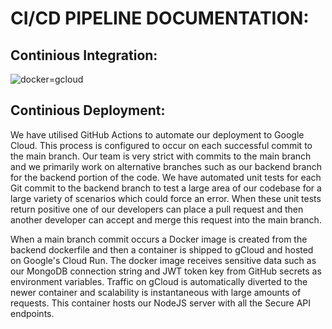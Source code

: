 # CI/CD PIPELINE DOCUMENTATION:

## Continious Integration:

![docker=gcloud](https://github.com/user-attachments/assets/7432f9eb-a11f-4bea-bfc5-29ab390ae498)

## Continious Deployment:

We have utilised GitHub Actions to automate our deployment to Google Cloud. This process is configured to occur on each successful commit to the main branch. Our team is very strict with commits to the main branch and we primarily work on alternative branches such as our backend branch for the backend portion of the code. We have automated unit tests for each Git commit to the backend branch to test a large area of our codebase for a large variety of scenarios which could force an error. When these unit tests return positive one of our developers can place a pull request and then another developer can accept and merge this request into the main branch. 

When a main branch commit occurs a Docker image is created from the backend dockerfile and then a container is shipped to gCloud and hosted on Google's Cloud Run. The docker image receives sensitive data such as our MongoDB connection string and JWT token key from GitHub secrets as environment variables. Traffic on gCloud is automatically diverted to the newer container and scalability is instantaneous with large amounts of requests. This container hosts our NodeJS server with all the Secure API endpoints.
